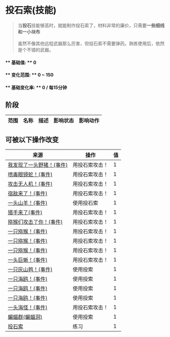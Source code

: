 # 投石索(技能)  
> 当<b>投石</b>技能够高时，就能制作投石索了，材料非常的廉价，只需要<b>一些细线和一小块布</b><br><br>虽然不像其他远程武器那么厉害，但投石索不需要弹药。熟练使用后，依然是个不错的武器。  
  
#### ** 基础值: ** 0   
#### ** 变化范围: ** 0 ~ 150  
#### ** 基础变化率: ** 0 / 每15分钟  
## 阶段  
范围  |  名称  |  描述  |  影响状态  |  影响动作  
----  |  ----  |  ----  |  ----  |  ----  
## 可被以下操作改变  
来源  |  操作  |  值  
----  |  ----  |  ----  
[我发现了一头野猪！(事件)](Event_BoarFight.md)  |  用投石索攻击！  |  1  
[喷毒眼镜蛇！(事件)](Event_CobraFight.md)  |  用投石索攻击！  |  1  
[攻击无人机！(事件)](Event_DroneFight.md)  |  用投石索攻击！  |  1  
[宿敌来了！(事件)](Event_EnemyFight.md)  |  用投石索攻击！  |  1  
[一头山羊！(事件)](Event_GoatFight.md)  |  使用投石索  |  1  
[猎手来了(事件)](Event_HunterFight.md)  |  用投石索攻击！  |  1  
[猕猴们攻击了你！(事件)](Event_MacaqueDenFight.md)  |  用投石索攻击！  |  1  
[一只猕猴！(事件)](Event_MacaqueFight.md)  |  用投石索攻击！  |  1  
[一只猕猴！(事件)](Event_MacaqueFightRaid.md)  |  用投石索攻击！  |  1  
[一只猕猴！(事件)](Event_MacaqueUndeadFight.md)  |  用投石索攻击！  |  1  
[一头巨蜥！(事件)](Event_MonitorFight.md)  |  用投石索攻击！  |  1  
[一只灰山鹑！(事件)](Event_PartridgeFight.md)  |  使用投索  |  1  
[一只海鸥！(事件)](Event_SeagullFight.md)  |  使用投索  |  1  
[一只海鸥！(事件)](Event_SeagullRaid.md)  |  使用投索  |  1  
[一只海鸥！(事件)](Event_SeagullRaidCrop.md)  |  使用投索  |  1  
[一头海怪！(事件)](Event_SeahoundFight.md)  |  用投石索攻击！  |  1  
[蝙蝠群(蝙蝠洞)](BatColony.md)  |  使用投索  |  1  
[投石索](Sling.md)  |  练习  |  1  
